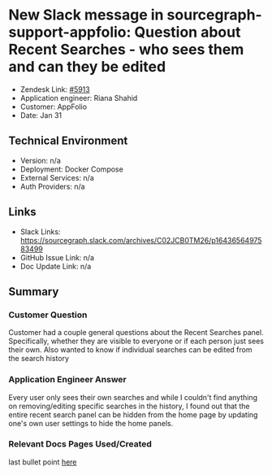 # New Slack message in sourcegraph-support-appfolio: Question about Recent Searches - who sees them and can they be edited
 
- Zendesk Link: [#5913](https://sourcegraph.zendesk.com/agent/tickets/5913)
- Application engineer: Riana Shahid
- Customer: AppFolio
- Date: Jan 31

<!-- Data populated from integration, speak to Ben Gordon or Michael Bali if not working -->
<!-- During Internal team trial, fill missing data manually (we are waiting for all data to sync) -->
 
## Technical Environment
- Version: n/a
- Deployment: Docker Compose
- External Services: n/a
- Auth Providers: n/a
 
 
## Links
<!-- Data for application engineer manual entry -->
- Slack Links: https://sourcegraph.slack.com/archives/C02JCB0TM26/p1643656497583499
- GitHub Issue Link: n/a
- Doc Update Link: n/a
 
## Summary
### Customer Question
Customer had a couple general questions about the Recent Searches panel. Specifically, whether they are visible to everyone or if each person just sees their own. Also wanted to know if individual searches can be edited from the search history
### Application Engineer Answer
Every user only sees their own searches and while I couldn't find anything on removing/editing specific searches in the history, I found out that the entire recent search panel can be hidden from the home page by updating one's own user settings to hide the home panels. 
### Relevant Docs Pages Used/Created
last bullet point [here](https://docs.sourcegraph.com/CHANGELOG#added-21)

<!-- Once complete, upload a copy to https://github.com/sourcegraph/support-tools-internal/tree/main/resolved-tickets as a .md file -->
<!-- Name the file 5913.md -->
